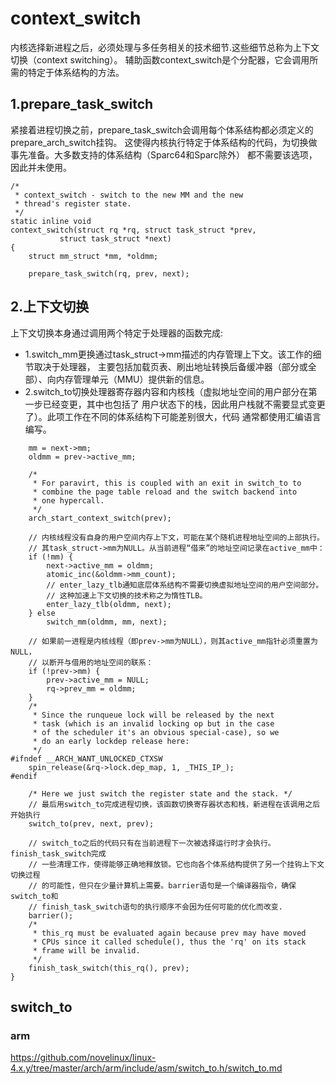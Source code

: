 context_switch
========================================

内核选择新进程之后，必须处理与多任务相关的技术细节.这些细节总称为上下文切换（context switching）。
辅助函数context_switch是个分配器，它会调用所需的特定于体系结构的方法。

1.prepare_task_switch
----------------------------------------

紧接着进程切换之前，prepare_task_switch会调用每个体系结构都必须定义的prepare_arch_switch挂钩。
这使得内核执行特定于体系结构的代码，为切换做事先准备。大多数支持的体系结构（Sparc64和Sparc除外）
都不需要该选项，因此并未使用。

```
/*
 * context_switch - switch to the new MM and the new
 * thread's register state.
 */
static inline void
context_switch(struct rq *rq, struct task_struct *prev,
           struct task_struct *next)
{
    struct mm_struct *mm, *oldmm;

    prepare_task_switch(rq, prev, next);
```

2.上下文切换
----------------------------------------

上下文切换本身通过调用两个特定于处理器的函数完成:

* 1.switch_mm更换通过task_struct->mm描述的内存管理上下文。该工作的细节取决于处理器，
  主要包括加载页表、刷出地址转换后备缓冲器（部分或全部）、向内存管理单元（MMU）提供新的信息。
* 2.switch_to切换处理器寄存器内容和内核栈（虚拟地址空间的用户部分在第一步已经变更，其中也包括了
  用户状态下的栈，因此用户栈就不需要显式变更了）。此项工作在不同的体系结构下可能差别很大，代码
  通常都使用汇编语言编写。

```
    mm = next->mm;
    oldmm = prev->active_mm;

    /*
     * For paravirt, this is coupled with an exit in switch_to to
     * combine the page table reload and the switch backend into
     * one hypercall.
     */
    arch_start_context_switch(prev);

    // 内核线程没有自身的用户空间内存上下文，可能在某个随机进程地址空间的上部执行。
    // 其task_struct->mm为NULL。从当前进程“借来”的地址空间记录在active_mm中：
    if (!mm) {
        next->active_mm = oldmm;
        atomic_inc(&oldmm->mm_count);
        // enter_lazy_tlb通知底层体系结构不需要切换虚拟地址空间的用户空间部分。
        // 这种加速上下文切换的技术称之为惰性TLB。
        enter_lazy_tlb(oldmm, next);
    } else
        switch_mm(oldmm, mm, next);

    // 如果前一进程是内核线程（即prev->mm为NULL），则其active_mm指针必须重置为NULL，
    // 以断开与借用的地址空间的联系：
    if (!prev->mm) {
        prev->active_mm = NULL;
        rq->prev_mm = oldmm;
    }
    /*
     * Since the runqueue lock will be released by the next
     * task (which is an invalid locking op but in the case
     * of the scheduler it's an obvious special-case), so we
     * do an early lockdep release here:
     */
#ifndef __ARCH_WANT_UNLOCKED_CTXSW
    spin_release(&rq->lock.dep_map, 1, _THIS_IP_);
#endif

    /* Here we just switch the register state and the stack. */
    // 最后用switch_to完成进程切换，该函数切换寄存器状态和栈，新进程在该调用之后开始执行
    switch_to(prev, next, prev);

    // switch_to之后的代码只有在当前进程下一次被选择运行时才会执行。finish_task_switch完成
    // 一些清理工作，使得能够正确地释放锁。它也向各个体系结构提供了另一个挂钩上下文切换过程
    // 的可能性，但只在少量计算机上需要。barrier语句是一个编译器指令，确保switch_to和
    // finish_task_switch语句的执行顺序不会因为任何可能的优化而改变.
    barrier();
    /*
     * this_rq must be evaluated again because prev may have moved
     * CPUs since it called schedule(), thus the 'rq' on its stack
     * frame will be invalid.
     */
    finish_task_switch(this_rq(), prev);
}
```

switch_to
----------------------------------------

### arm

https://github.com/novelinux/linux-4.x.y/tree/master/arch/arm/include/asm/switch_to.h/switch_to.md
